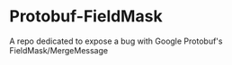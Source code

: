 # Protobuf-FieldMask
A repo dedicated to expose a bug with Google Protobuf's FieldMask/MergeMessage
